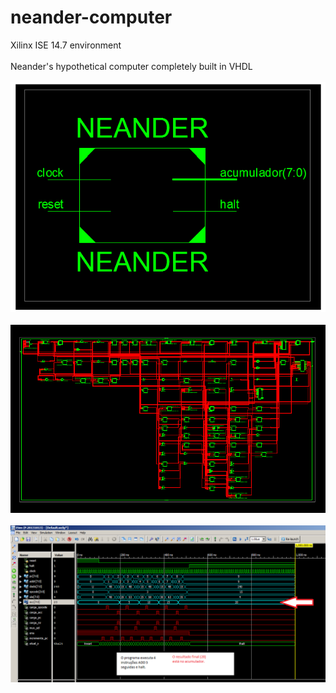 # neander-computer
Xilinx ISE 14.7 environment
<br/><br/>
Neander's hypothetical computer completely built in VHDL
<br/><br/>
![ScreenShot](https://raw.githubusercontent.com/izemauricio/neander-computer/master/screenshot%20(2).png)
<br/><br/>
![ScreenShot](https://raw.githubusercontent.com/izemauricio/neander-computer/master/screenshot%20(3).png)
<br/><br/>
![ScreenShot](https://raw.githubusercontent.com/izemauricio/neander-computer/master/screenshot%20(1).png)

